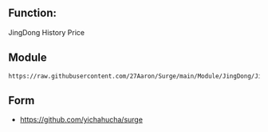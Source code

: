 ## Function: 
JingDong History Price

## Module
```
https://raw.githubusercontent.com/27Aaron/Surge/main/Module/JingDong/JingDong_Price.sgmodule
```

## Form
- https://github.com/yichahucha/surge